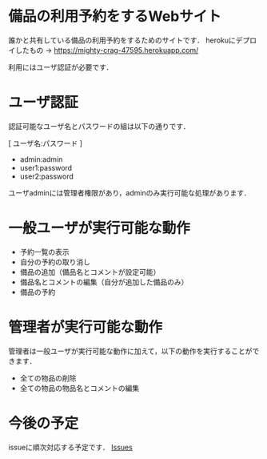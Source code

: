# 備品の利用予約をするWebサイト
誰かと共有している備品の利用予約をするためのサイトです．
herokuにデプロイしたもの → <https://mighty-crag-47595.herokuapp.com/>

利用にはユーザ認証が必要です．

# ユーザ認証
認証可能なユーザ名とパスワードの組は以下の通りです．

[ ユーザ名:パスワード ]
* admin:admin
* user1:password
* user2:password

ユーザadminには管理者権限があり，adminのみ実行可能な処理があります．

# 一般ユーザが実行可能な動作
* 予約一覧の表示
* 自分の予約の取り消し
* 備品の追加（備品名とコメントが設定可能）
* 備品名とコメントの編集（自分が追加した備品のみ）
* 備品の予約

# 管理者が実行可能な動作
管理者は一般ユーザが実行可能な動作に加えて，以下の動作を実行することができます．
* 全ての物品の削除
* 全ての物品の物品名とコメントの編集

# 今後の予定
issueに順次対応する予定です．
[Issues](https://github.com/masaya-YAMADA/item_reservation/issues)

